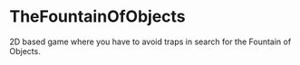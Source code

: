 # TheFountainOfObjects
2D based game where you have to avoid traps in search for the Fountain of Objects.
